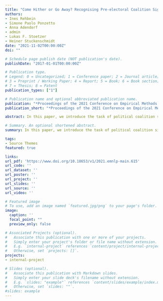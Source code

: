 ```yaml
---
title: "Come Hither or Go Away? Recognising Pre-electoral Coalition Signals in the News"
authors:
- Ines Rehbein
- Simone Paolo Ponzetto
- Anna Adendorf
- admin
- Lukas F. Stoetzer
- Heiner Stuckenschmidt
date: "2021-11-02T00:00:00Z"
doi: ""

# Schedule page publish date (NOT publication's date).
publishDate: "2017-01-01T00:00:00Z"

# Publication type.
# Legend: 0 = Uncategorized; 1 = Conference paper; 2 = Journal article;
# 3 = Preprint / Working Paper; 4 = Report; 5 = Book; 6 = Book section;
# 7 = Thesis; 8 = Patent
publication_types: ["1"]

# Publication name and optional abbreviated publication name.
publication: "*Proceedings of the 2021 Conference on Empirical Methods in Natural Language Processing (EMNLP), pp. 7798-7810*"
publication_short: "*Proceedings of the 2021 Conference on Empirical Methods in Natural Language Processing (EMNLP), pp. 7798-7810*"

abstract: In this paper, we introduce the task of political coalition signal prediction from text, that is, the task of recognizing from the news coverage leading up to an election the (un)willingness of political parties to form a government coalition. We decompose our problem into two related, but distinct tasks, namely (i) predicting whether a reported statement from a politician or a journalist refers to a potential coalition and (ii) predicting the polarity of the signal – namely, whether the speaker is in favour of or against the coalition. For this, we explore the benefits of multi-task learning and investigate which setup and task formulation is best suited for each sub-task. We evaluate our approach, based on hand-coded newspaper articles, covering elections in three countries (Ireland, Germany, Austria) and two languages (English, German). Our results show that the multi-task learning approach can further improve results over a strong monolingual transfer learning baseline.

# Summary. An optional shortened abstract.  
summary: In this paper, we introduce the task of political coalition signal prediction from text, that is, the task of recognizing from the news coverage leading up to an election the (un)willingness of political parties to form a government coalition. We decompose our problem into two related, but distinct tasks, namely (i) predicting whether a reported statement from a politician or a journalist refers to a potential coalition and (ii) predicting the polarity of the signal – namely, whether the speaker is in favour of or against the coalition. For this, we explore the benefits of multi-task learning and investigate which setup and task formulation is best suited for each sub-task. We evaluate our approach, based on hand-coded newspaper articles, covering elections in three countries (Ireland, Germany, Austria) and two languages (English, German). Our results show that the multi-task learning approach can further improve results over a strong monolingual transfer learning baseline.

tags:
- Source Themes
featured: true

links:
url_pdf: 'https://www.doi.org/10.18653/v1/2021.emnlp-main.615'
url_code: ''
url_dataset: ''
url_poster: ''
url_project: ''
url_slides: ''
url_source: ''
url_video: ''

# Featured image
# To use, add an image named `featured.jpg/png` to your page's folder. 
image:
  caption: ''
  focal_point: ""
  preview_only: false

# Associated Projects (optional).
#   Associate this publication with one or more of your projects.
#   Simply enter your project's folder or file name without extension.
#   E.g. `internal-project` references `content/project/internal-project/index.md`.
#   Otherwise, set `projects: []`.
projects:
- internal-project

# Slides (optional).
#   Associate this publication with Markdown slides.
#   Simply enter your slide deck's filename without extension.
#   E.g. `slides: "example"` references `content/slides/example/index.md`.
#   Otherwise, set `slides: ""`.
#slides: example
---
```



